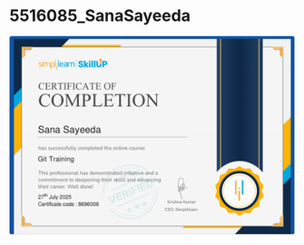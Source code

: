 # 5516085_SanaSayeeda
<img src="https://github.com/sanasayeeda142003/5516085_SanaSayeeda/blob/main/sana%20git%20certificate.pdf" alt="image">